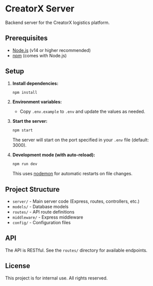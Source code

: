 

# CreatorX Server

Backend server for the CreatorX logistics platform.

## Prerequisites
- [Node.js](https://nodejs.org/) (v14 or higher recommended)
- [npm](https://www.npmjs.com/) (comes with Node.js)

## Setup
1. **Install dependencies:**
   ```sh
   npm install
   ```

2. **Environment variables:**
   - Copy `.env.example` to `.env` and update the values as needed.

3. **Start the server:**
   ```sh
   npm start
   ```
   The server will start on the port specified in your `.env` file (default: 3000).

4. **Development mode (with auto-reload):**
   ```sh
   npm run dev
   ```
   This uses [nodemon](https://nodemon.io/) for automatic restarts on file changes.

## Project Structure
- `server/` - Main server code (Express, routes, controllers, etc.)
- `models/` - Database models
- `routes/` - API route definitions
- `middleware/` - Express middleware
- `config/` - Configuration files

## API
The API is RESTful. See the `routes/` directory for available endpoints.

## License
This project is for internal use. All rights reserved.
   ```bash
